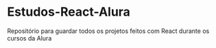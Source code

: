 # Estudos-React-Alura
Repositório para guardar todos os projetos feitos com React durante os cursos da Alura
